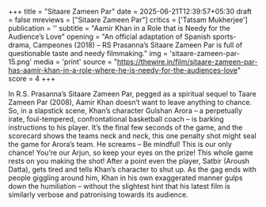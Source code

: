 +++
title = "Sitaare Zameen Par"
date = 2025-06-21T12:39:57+05:30
draft = false
mreviews = ["Sitaare Zameen Par"]
critics = ['Tatsam Mukherjee']
publication = ''
subtitle = "Aamir Khan in a Role that is Needy for the Audience’s Love"
opening = "An official adaptation of Spanish sports-drama, Campeones (2018) – RS Prasanna’s Sitaare Zameen Par is full of questionable taste and needy filmmaking."
img = 'sitaare-zameen-par-15.png'
media = 'print'
source = "https://thewire.in/film/sitaare-zameen-par-has-aamir-khan-in-a-role-where-he-is-needy-for-the-audiences-love"
score = 4
+++

In R.S. Prasanna’s Sitaare Zameen Par, pegged as a spiritual sequel to Taare Zameen Par (2008), Aamir Khan doesn’t want to leave anything to chance. So, in a slapstick scene, Khan’s character Gulshan Arora – a perpetually irate, foul-tempered, confrontational basketball coach – is barking instructions to his player. It’s the final few seconds of the game, and the scorecard shows the teams neck and neck, this one penalty shot might seal the game for Arora’s team. He screams – Be mindful! This is our only chance! You’re our Arjun, so keep your eyes on the prize! This whole game rests on you making the shot! After a point even the player, Satbir (Aroush Datta), gets tired and tells Khan’s character to shut up. As the gag ends with people giggling around him, Khan in his own exaggerated manner gulps down the humiliation – without the slightest hint that his latest film is similarly verbose and patronising towards its audience.

